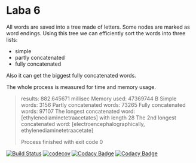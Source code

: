 # Laba 6

All words are saved into a tree made of letters.
Some nodes are marked as word endings.
Using this tree we can efficiently sort the words into three lists:
- simple
- partly concatenated
- fully concatenated

Also it can get the biggest fully concatenated words.

The whole process is measured for time and memory usage.

> results:
> 882.645671 millisec
> Memory used: 47369744 B 
> Simple words: 3156
> Partly concatenated words: 73265
> Fully concatenated words: 97107
> The longest concatenated word: [ethylenediaminetetraacetates] with length 28
> The 2nd longest concatenated word: [electroencephalographically, ethylenediaminetetraacetate]
>
> Process finished with exit code 0

[![Build Status](https://travis-ci.org/roman-bessmertnyi/laba6.svg?branch=master)](https://travis-ci.org/roman-bessmertnyi/laba6)
[![codecov](https://codecov.io/gh/roman-bessmertnyi/laba6/branch/master/graph/badge.svg)](https://codecov.io/gh/roman-bessmertnyi/laba6)
[![Codacy Badge](https://api.codacy.com/project/badge/Grade/930219b2288f4247ac5fd1c7d97f028e)](https://www.codacy.com/app/roman-bessmertnyi/laba6?utm_source=github.com&amp;utm_medium=referral&amp;utm_content=roman-bessmertnyi/laba6&amp;utm_campaign=Badge_Grade)
[![Codacy Badge](https://api.codacy.com/project/badge/Coverage/930219b2288f4247ac5fd1c7d97f028e)](https://www.codacy.com/app/roman-bessmertnyi/laba6?utm_source=github.com&utm_medium=referral&utm_content=roman-bessmertnyi/laba6&utm_campaign=Badge_Coverage)
